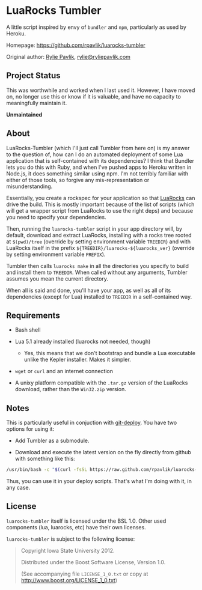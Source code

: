 LuaRocks Tumbler
================

A little script inspired by envy of `bundler` and `npm`, particularly as
used by Heroku.

Homepage: <https://github.com/rpavlik/luarocks-tumbler>

Original author: [Rylie Pavlik][rp], <rylie@ryliepavlik.com>

[rp]:http://ryliepavlik.com/ "Rylie Pavlik"

Project Status
--------------

This was worthwhile and worked when I last used it.
However, I have moved on, no longer use this or know if it is valuable,
and have no capacity to meaningfully maintain it.

**Unmaintained**

About
-----
LuaRocks-Tumbler (which I'll just call Tumbler from here on) is my
answer to the question of, how can I do an automated deployment of some
Lua application that is self-contained with its dependencies? I think
that Bundler lets you do this with Ruby, and when I've pushed apps to
Heroku written in Node.js, it does something similar using npm. I'm not
terribly familiar with either of those tools, so forgive any
mis-representation or misunderstanding.

Essentially, you create a rockspec for your application so that
[LuaRocks][] can drive the build. This is mostly important because of
the list of scripts (which will get a wrapper script from LuaRocks to
use the right deps) and because you need to specify your dependencies.

Then, running the `luarocks-tumbler` script in your app directory will,
by default, download and extract LuaRocks, installing with a rocks tree
rooted at `$(pwd)/tree` (override by setting environment variable
`TREEDIR`) and with LuaRocks itself in the prefix
`${TREEDIR}/luarocks-${luarocks_ver}` (override by setting environment
variable `PREFIX`).

Tumbler then calls `luarocks make` in all the directories you specify to
build and install them to `TREEDIR`. When called without any arguments,
Tumbler assumes you mean the current directory.

When all is said and done, you'll have your app, as well as all of its
dependencies (except for Lua) installed to `TREEDIR` in a self-contained way.

[LuaRocks]:http://luarocks.org/

Requirements
------------

- Bash shell

- Lua 5.1 already installed (luarocks not needed, though)

	- Yes, this means that we don't bootstrap and bundle a Lua executable
	unlike the Kepler installer. Makes it simpler.

- `wget` or `curl` and an internet connection

- A unixy platform compatible with the `.tar.gz` version of the LuaRocks
	download, rather than the `Win32.zip` version.

Notes
-----
This is particularly useful in conjuction with [git-deploy][]. You have two options for using it:

- Add Tumbler as a submodule.

- Download and execute the latest version on the fly directly from
github with something like this:

```sh
/usr/bin/bash -c "$(curl -fsSL https://raw.github.com/rpavlik/luarocks-tumbler/master/luarocks-tumbler)" luarocks-tumbler {ANY_OTHER_ARGS_HERE}
```

Thus, you can use it in your deploy scripts. That's what I'm doing with it, in any
case.

[git-deploy]:https://github.com/mislav/git-deploy


License
-------
`luarocks-tumbler` itself is licensed under the BSL 1.0. Other used
components (lua, luarocks, etc) have their own licenses.

`luarocks-tumbler` is subject to the following license:

> Copyright Iowa State University 2012.
>
> Distributed under the Boost Software License, Version 1.0.
>
> (See accompanying file `LICENSE_1_0.txt` or copy at
> <http://www.boost.org/LICENSE_1_0.txt>)
